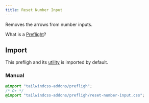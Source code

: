 ```yaml
---
title: Reset Number Input
---
```


<script>
    import ApiTable from "$lib/components/ApiTable.svelte"
    
    const utilities = [
        [
            "reset-number-input",
            "@apply reset-number-input;",
        ],
    ]
</script>

Removes the arrows from number inputs.

What is a [Preflight](https://tailwindcss.com/docs/preflight)?

## Import

This prefligh and its [utility](/tailwindcss-addons/utilities/reset-number-input) is imported by default.

### Manual

```css
@import "tailwindcss-addons/prefligh";
/* Or */
@import "tailwindcss-addons/prefligh/reset-number-input.css";
```
